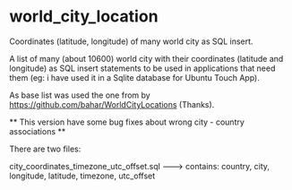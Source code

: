# world_city_location
Coordinates (latitude, longitude) of many world city as SQL insert.

A list of many (about 10600) world city with their coordinates (latitude and longitude) as SQL insert statements
to be used in applications that need them  (eg: i have used it in a Sqlite database for Ubuntu Touch App).

As base list was used the one from by https://github.com/bahar/WorldCityLocations (Thanks).

** This version have some bug fixes about wrong city - country associations **

There are two files:

city_coordinates_timezone_utc_offset.sql ---> contains: country, city, longitude, latitude, timezone, utc_offset
